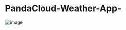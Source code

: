 # PandaCloud-Weather-App-
![image](https://github.com/pokecedgo/PandaCloud-Weather-App-/assets/145181460/30fae93f-f14d-491d-9dd1-438de75f637c)
